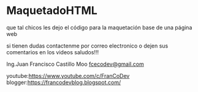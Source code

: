 # MaquetadoHTML
que tal chicos les dejo el código para la maquetación base de una página web 

si tienen dudas contactenme por correo electronico o dejen sus comentarios en los videos
saludos!!!

Ing.Juan Francisco Castillo Moo
fcecodev@gmail.com

youtube:https://www.youtube.com/c/FranCoDev
blogger:https://francodevblog.blogspot.com/



